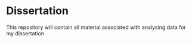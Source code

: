 # Dissertation
This repository will contain all material associated with analysing data for my dissertation

